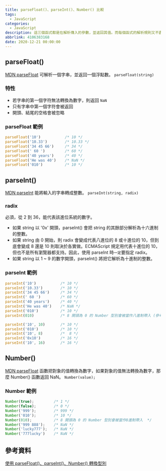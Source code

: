 ```yaml
---
title: parseFloat()、parseInt()、Number() 比較
tags:
  - JavaScript
categories:
  - JavaScript
description: 這三個函式都是在解析傳入的參數，並返回其值。而每個函式的解析規則又不盡相同，本篇就來介紹三者差異。
abbrlink: 4106383168
date: 2020-12-21 00:00:00
---
```


## parseFloat()

[MDN parseFloat](https:/*developer.mozilla.org/zh-CN/docs/Web/JavaScript/Reference/Global_Objects/parseFloat)
可解析一個字串，並返回一個浮點數。
`parseFloat(string)`

### 特性

* 若字串的第一個字符無法轉換為數字，則返回 `NaN`
* 只有字串中第一個字符會被返回
* 開頭、結尾的空格會被忽略

### parseFloat 範例

``` JavaScript
parseFloat('10')           /* 10 */
parseFloat('10.33')        /* 10.33 */
parseFloat('34 45 66')     /* 34 */
parseFloat(' 60 ')         /* 60 */
parseFloat('40 years')     /* 40 */
parseFloat('He was 40')    /* NaN */
parseFloat('010')          /* 10 */
```

## parseInt()

[MDN parseInt](https://developer.mozilla.org/zh-TW/docs/Web/JavaScript/Reference/Global_Objects/parseInt)
能將輸入的字串轉成整數。
`parseInt(string, radix)`

### radix

必須，從 2 到 36，能代表該進位系統的數字。

* 如果 string 以 '0x' 開頭，parseInt() 會把 string 的其餘部分解析為十六進制的整數。
* 如果 string 由 0 開始，則 radix 會變成代表八進位的 8 或十進位的 10，但到底會變成 8 還是 10 則取決於各實做。ECMAScript 規定用代表十進位的 10，但也不是所有瀏覽器都支持。因此，使用 parseInt 時`一定`要指定 radix。
* 如果 string 以 1 ~ 9 的數字開頭，parseInt() 將把它解析為十進制的整數。

### parseInt 範例

``` JavaScript
parseInt('10')           /* 10 */
parseInt('10.33')        /* 10 */
parseInt('34 45 66')     /* 34 */
parseInt(' 60 ')         /* 60 */
parseInt('40 years')     /* 40 */
parseInt('He was 40')    /* NaN */
parseInt('010')          /* 10 */
parseInt(010)            /* 8 開頭為 0 的 Number 型別會被當作八進制帶入 (參考補充) */

parseInt('10', 10)       /* 10 */
parseInt('010')          /* 10 */
parseInt('10', 8)        /*  8 */
parseInt('0x10')         /* 16 */ 
parseInt('10', 16)       /* 16 */
```

## Number()

[MDN parseFloat](https:/*developer.mozilla.org/zh-TW/docs/Web/JavaScript/Reference/Global_Objects/parseInt)
函數把對象的值轉換為數字，如果對象的值無法轉換為數字，那麼 Number() 函數返回 NaN。
`Number(value);`

### Number 範例

``` JavaScript
Number(true);         /* 1 */
Number(false);        /* 0 */
Number('999');        /* 999 */
Number('010');        /* 10 */
Number(010);          /* 8 開頭為 0 的 Number 型別會被當作8進制帶入  */
Number('999 888');    /* NaN */
Number('lucky777');   /* NaN */
Number('777lucky')    /* NaN */
```

## 參考資料

[使用 parseFloat()、parseInt()、Number() 轉換型別](https://dylan237.github.io/js-parse-to-number.html)
